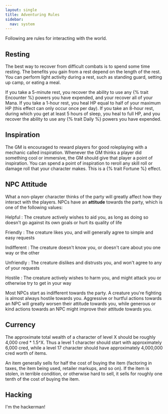 ```yaml
---
layout: single
title: Adventuring Rules
sidebar:
  nav: system
---
```


Following are rules for interacting with the world.

## Resting

The best way to recover from difficult combats is to spend some time resting. The benefits you gain from a rest depend on the length of the rest. You can perform light activity during a rest, such as standing guard, setting up camp, or eating a meal.

If you take a 5-minute rest, you recover the ability to use any {% trait Encounter %} powers you have expended, and your recover all of your Mana. If you take a 1-hour rest, you heal HP equal to half of your maximum HP (this effect can only occur once per day). If you take an 8-hour rest, during which you get at least 5 hours of sleep, you heal to full HP, and you recover the ability to use any {% trait Daily %} powers you have expended.

## Inspiration

The GM is encouraged to reward players for good roleplaying with a mechanic called inspiration. Whenever the GM thinks a player did something cool or immersive, the GM should give that player a point of inspiration. You can spend a point of inspiration to reroll any skill roll or damage roll that your character makes. This is a {% trait Fortune %} effect.

## NPC Attitude

What a non-player character thinks of the party will greatly affect how they interact with the players. NPCs have an **attitude** towards the party, which is one of the following values:

Helpful
: The creature actively wishes to aid you, as long as doing so doesn't go against its own goals or hurt its quality of life

Friendly
: The creature likes you, and will generally agree to simple and easy requests

Indifferent
: The creature doesn't know you, or doesn't care about you one way or the other

Unfriendly
: The creature dislikes and distrusts you, and won't agree to any of your requests

Hostile
: The creature actively wishes to harm you, and might attack you or otherwise try to get in your way

Most NPCs start as indifferent towards the party. A creature you're fighting is almost always hostile towards you. Aggressive or hurtful actions towards an NPC will greatly worsen their attitude towards you, while generous or kind actions towards an NPC might improve their attitude towards you.

## Currency

The approximate total wealth of a character of level X should be roughly 4,000 cred * 1.5^X. Thus a level 1 character should start with approximately 6,000 cred, while a level 17 character should have approximately 4,000,000 cred worth of items.

An item generally sells for half the cost of buying the item (factoring in taxes, the item being used, retailer markups, and so on). If the item is stolen, in terrible condition, or otherwise hard to sell, it sells for roughly one tenth of the cost of buying the item.

## Hacking

I'm the hackerman!
